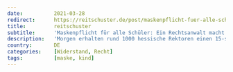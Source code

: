 ```yaml
---
date:          2021-03-28
redirect:      https://reitschuster.de/post/maskenpflicht-fuer-alle-schueler-ein-rechtsanwalt-macht-mobil/
title:         reitschuster
subtitle:      'Maskenpflicht für alle Schüler: Ein Rechtsanwalt macht mobil'
description:   'Morgen erhalten rund 1000 hessische Rektoren einen 15-seitigen Brief. Ein Anwalt warnt sie darin, dass sie für gesundheitliche Folgen der Maskenpflicht haften. Er fragt: Warum gelten für Kinder nicht die gleichen Regeln, wie sie der Arbeitsschutz vorschreibt?'
country:       DE
categories:    [Widerstand, Recht]
tags:          [maske, kind]
---
```

